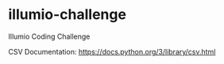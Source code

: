 # illumio-challenge
Illumio Coding Challenge

CSV Documentation: https://docs.python.org/3/library/csv.html

